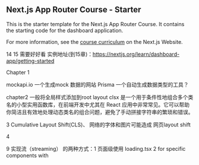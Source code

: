 ## Next.js App Router Course - Starter

This is the starter template for the Next.js App Router Course. It contains the starting code for the dashboard application.

For more information, see the [course curriculum](https://nextjs.org/learn) on the Next.js Website.


14 15 需要好好看
实例地址(到15章)：https://nextjs.org/learn/dashboard-app/getting-started


Chapter 1

mockapi.io  一个生成mock 数据的网站
Prisma  一个自动生成数据类型的工具？


chapter2
一般将全局样式添加到root layout
clsx 是一个用于条件性地组合多个类名的小型实用函数库，在前端开发中尤其在 React 应用中非常常见。它可以帮助你简洁且有效地处理动态类名的组合问题，避免了手动拼接字符串的繁琐和错误。


3
Cumulative Layout Shift(CLS)、
网络的字体和图片可能造成 网页layout shift

4


9
实现流（streaming） 的两种方式：1 页面级使用 loading.tsx  2 for specific components with<Suspense>